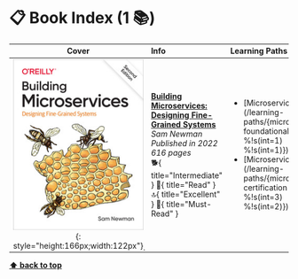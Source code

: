 [//]: # (Auto generated file from templates)

# :clipboard: Book Index (1 :books:)

| Cover | Info | Learning Paths |
| :---: | :--- | :--- |
|![img](/assets/books/covers/building-microservices.jpeg){: style="height:166px;width:122px"}̣| [**Building Microservices: Designing Fine-Grained Systems**](https://learning.oreilly.com/library/view/-/9781492034018/) <br> *Sam Newman* <br> *Published in 2022* <br> *616 pages* <br> :dog2:{ title="Intermediate" } :green_book:{ title="Read" } :top:{ title="Excellent" } :bookmark:{ title="Must-Read" } | <ul><li>[Microservices](/learning-paths/{microservices foundational %!s(int=1) %!s(int=1)})</li><li>[Microservices](/learning-paths/{microservices certification %!s(int=3) %!s(int=2)})</li></ul> |

[**⬆ back to top**](#book-index-1)
